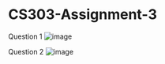 # CS303-Assignment-3

Question 1
![image](https://user-images.githubusercontent.com/111100132/204006711-b0f4393c-8203-4a16-8ea1-f14be7fd5edf.png)

Question 2
![image](https://user-images.githubusercontent.com/111100132/204042017-5af89416-5b85-4db0-80eb-bfc149de6a4d.png)

